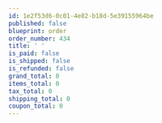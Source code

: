 ```yaml
---
id: 1e2f53d6-0c01-4e82-b18d-5e39155964be
published: false
blueprint: order
order_number: 434
title: ' '
is_paid: false
is_shipped: false
is_refunded: false
grand_total: 0
items_total: 0
tax_total: 0
shipping_total: 0
coupon_total: 0
---
```


